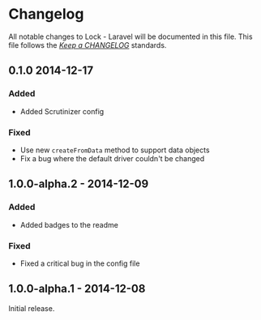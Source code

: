 # Changelog

All notable changes to Lock - Laravel will be documented in this file. This file follows the *[Keep a CHANGELOG](http://keepachangelog.com/)* standards.

## 0.1.0 2014-12-17

### Added

- Added Scrutinizer config

### Fixed

- Use new `createFromData` method to support data objects
- Fix a bug where the default driver couldn't be changed

## 1.0.0-alpha.2 - 2014-12-09

### Added

- Added badges to the readme

### Fixed

- Fixed a critical bug in the config file

## 1.0.0-alpha.1 - 2014-12-08

Initial release.
